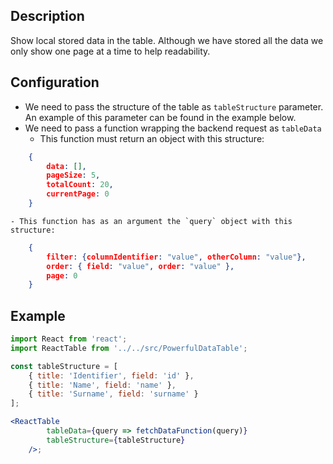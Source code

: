 ## Description
Show local stored data in the table. Although we have stored all the data we only show one page at a time to help readability.

## Configuration
 - We need to pass the structure of the table as `tableStructure` parameter. An example of this parameter can be found in the example below.
 - We need to pass a function wrapping the backend request as `tableData`
    - This function must return an object with this structure:
```json
    {
        data: [],
        pageSize: 5,
        totalCount: 20,
        currentPage: 0
    }
```
    - This function has as an argument the `query` object with this structure:
```json
    {
        filter: {columnIdentifier: "value", otherColumn: "value"},
        order: { field: "value", order: "value" },
        page: 0
    }
```

## Example
```jsx
import React from 'react';
import ReactTable from '../../src/PowerfulDataTable';

const tableStructure = [
    { title: 'Identifier', field: 'id' },
    { title: 'Name', field: 'name' },
    { title: 'Surname', field: 'surname' }
];

<ReactTable
        tableData={query => fetchDataFunction(query)}
        tableStructure={tableStructure} 
    />;
```